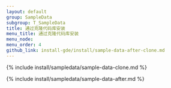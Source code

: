 ```yaml
---
layout: default
group: SampleData
subgroup: T_SampleData
title: 通过克隆代码库安装
menu_title: 通过克隆代码库安装
menu_node: 
menu_order: 4
github_link: install-gde/install/sample-data-after-clone.md
---
```


{% include install/sampledata/sample-data-clone.md %}

{% include install/sampledata/sample-data-after.md %}
